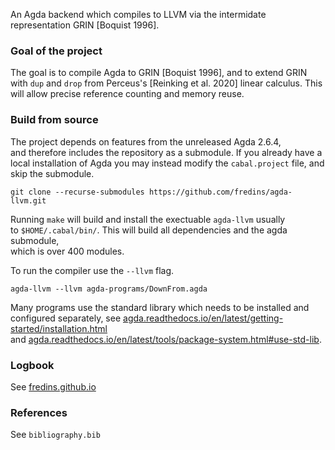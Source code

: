 An Agda backend which compiles to LLVM via the intermidate  
representation GRIN [Boquist 1996].  

### Goal of the project

The goal is to compile Agda to GRIN [Boquist 1996], and to 
extend GRIN with `dup` and `drop` from Perceus's [Reinking et al. 2020]
linear calculus. This will allow precise reference counting and memory
reuse.  

### Build from source

The project depends on features from the unreleased Agda 2.6.4,  
and therefore includes the repository as a submodule. If you already
have a local installation of Agda you may instead modify the `cabal.project`
file, and skip the submodule.  

```
git clone --recurse-submodules https://github.com/fredins/agda-llvm.git
```

Running `make` will build and install the exectuable `agda-llvm` usually  
to `$HOME/.cabal/bin/`. This will build all dependencies and the agda submodule,  
which is over 400 modules. 

To run the compiler use the `--llvm` flag.  

```
agda-llvm --llvm agda-programs/DownFrom.agda
```

Many programs use the standard library which needs to be installed and configured 
separately, see [agda.readthedocs.io/en/latest/getting-started/installation.html](https://agda.readthedocs.io/en/latest/getting-started/installation.html)  
and [agda.readthedocs.io/en/latest/tools/package-system.html#use-std-lib](https://agda.readthedocs.io/en/latest/tools/package-system.html#use-std-lib).  

### Logbook
See [fredins.github.io](https://fredins.github.io)

### References
See `bibliography.bib`
